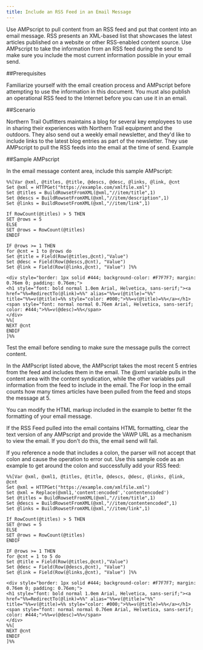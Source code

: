 ```yaml
---
title: Include an RSS Feed in an Email Message
---
```


Use AMPscript to pull content from an RSS feed and put that content into an email message. RSS presents an XML-based list that showcases the latest articles published on a website or other RSS-enabled content source. Use AMPscript to take the information from an RSS feed during the send to make sure you include the most current information possible in your email send.

##Prerequisites

Familiarize yourself with the email creation process and AMPscript before attempting to use the information in this document. You must also publish an operational RSS feed to the Internet before you can use it in an email.

##Scenario

Northern Trail Outfitters maintains a blog for several key employees to use in sharing their experiences with Northern Trail equipment and the outdoors. They also send out a weekly email newsletter, and they'd like to include links to the latest blog entries as part of the newsletter. They use AMPscript to pull the RSS feeds into the email at the time of send.
Example

##Sample AMPscript

In the email message content area, include this sample AMPscript:

```
%%[Var @xml, @titles, @title, @descs, @desc, @links, @link, @cnt
Set @xml = HTTPGet("https://example.com/xmlfile.xml")
Set @titles = BuildRowsetFromXML(@xml,"//item/title",1)
Set @descs = BuildRowsetFromXML(@xml,"//item/description",1)
Set @links = BuildRowsetFromXML(@xml,"//item/link",1)

If RowCount(@titles) > 5 THEN
SET @rows = 5
ELSE
SET @rows = RowCount(@titles)
ENDIF

IF @rows >= 1 THEN
for @cnt = 1 to @rows do
Set @title = Field(Row(@titles,@cnt),"Value")
Set @desc = Field(Row(@descs,@cnt), "Value")
Set @link = Field(Row(@links,@cnt), "Value") ]%%

<div style="border: 1px solid #444; background-color: #F7F7F7; margin: 0.76em 0; padding: 0.76em;">
<h1 style="font: bold normal 1.0em Arial, Helvetica, sans-serif;"><a href="%%=RedirectTo(@link)=%%" alias="%%=v(@title)="%%" title="%%=v(@title)=%% style="color: #000;">%%=v(@title)=%%</a></h1>
<span style="font: normal normal 0.76em Arial, Helvetica, sans-serif; color: #444;">%%=v(@desc)=%%</span>
</div>
%%[ 
NEXT @cnt 
ENDIF
]%%

```

Test the email before sending to make sure the message pulls the correct content.

In the AMPscript listed above, the AMPscript takes the most recent 5 entries from the feed and includes them in the email. The @xml variable pulls in the content area with the content syndication, while the other variables pull information from the feed to include in the email. The For loop in the email counts how many times articles have been pulled from the feed and stops the message at 5.

You can modify the HTML markup included in the example to better fit the formatting of your email message.

If the RSS Feed pulled into the email contains HTML formatting, clear the text version of any AMPscript and provide the VAWP URL as a mechanism to view the email. If you don't do this, the email send will fail.

If you reference a node that includes a colon, the parser will not accept that colon and cause the operation to error out. Use this sample code as an example to get around the colon and successfully add your RSS feed:

```
%%[Var @xml, @xml1, @titles, @title, @descs, @desc, @links, @link, @cnt
Set @xml = HTTPGet("https://example.com/xmlfile.xml")
Set @xml = Replace(@xml1,'content:encoded','contentencoded')
Set @titles = BuildRowsetFromXML(@xml,"//item/title",1)
Set @descs = BuildRowsetFromXML(@xml,"//item/contentencoded",1)
Set @links = BuildRowsetFromXML(@xml,"//item/link",1)

If RowCount(@titles) > 5 THEN
SET @rows = 5
ELSE
SET @rows = RowCount(@titles)
ENDIF

IF @rows >= 1 THEN
for @cnt = 1 to 5 do
Set @title = Field(Row(@titles,@cnt),"Value")
Set @desc = Field(Row(@descs,@cnt), "Value")
Set @link = Field(Row(@links,@cnt), "Value") ]%%

<div style="border: 1px solid #444; background-color: #F7F7F7; margin: 0.76em 0; padding: 0.76em;">
<h1 style="font: bold normal 1.0em Arial, Helvetica, sans-serif;"><a href="%%=RedirectTo(@link)=%%" alias="%%=v(@title)="%%" title="%%=v(@title)=%% style="color: #000;">%%=v(@title)=%%</a></h1>
<span style="font: normal normal 0.76em Arial, Helvetica, sans-serif; color: #444;">%%=v(@desc)=%%</span>
</div>
%%[ 
NEXT @cnt 
ENDIF
]%%
```
